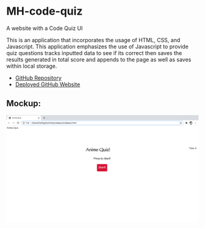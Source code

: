 # MH-code-quiz
A website with a Code Quiz UI

This is an application that incorporates the usage of HTML, CSS, and Javascript. This application emphasizes the use of Javascript to provide quiz questions tracks inputted data to see if its correct then saves the results generated in total score and appends to the page as well as saves within local storage.
* [GitHub Repository](https://github.com/basedmilz/mh-code-quiz)
* [Deployed GitHub Website]()

## Mockup: 

![Code-Quiz Screenshot](animequizscreenshot.png)